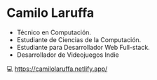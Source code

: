 # Camilo Laruffa
- Técnico en Computación.
- Estudiante de Ciencias de la Computación.
- Estudiante para Desarrollador Web Full-stack.
- Desarrollador de Videojuegos Indie

:computer: https://camilolaruffa.netlify.app/
